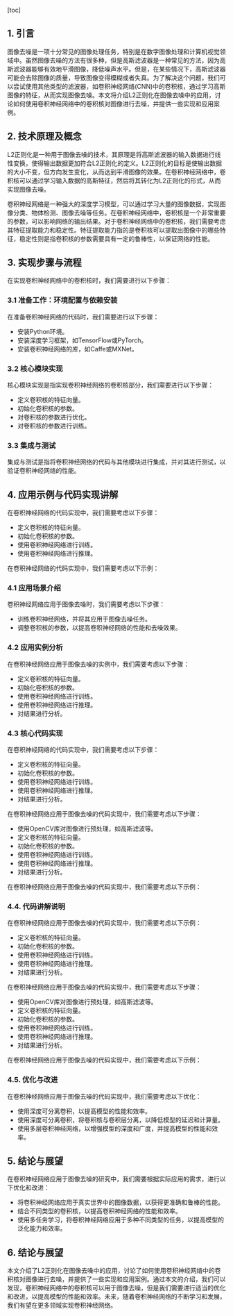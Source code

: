 
[toc]                    
                
                
## 1. 引言

图像去噪是一项十分常见的图像处理任务，特别是在数字图像处理和计算机视觉领域中。虽然图像去噪的方法有很多种，但是高斯滤波器是一种常见的方法，因为高斯滤波器能够有效地平滑图像，降低噪声水平。但是，在某些情况下，高斯滤波器可能会去除图像的质量，导致图像变得模糊或者失真。为了解决这个问题，我们可以尝试使用其他类型的滤波器，如卷积神经网络(CNN)中的卷积核，通过学习高斯图像的特征，从而实现图像去噪。本文将介绍L2正则化在图像去噪中的应用，讨论如何使用卷积神经网络中的卷积核对图像进行去噪，并提供一些实现和应用案例。

## 2. 技术原理及概念

L2正则化是一种用于图像去噪的技术，其原理是将高斯滤波器的输入数据进行线性变换，使得输出数据更加符合L2正则化的定义。L2正则化的目标是使输出数据的大小不变，但方向发生变化，从而达到平滑图像的效果。在卷积神经网络中，卷积核可以通过学习输入数据的高斯特征，然后将其转化为L2正则化的形式，从而实现图像去噪。

卷积神经网络是一种强大的深度学习模型，可以通过学习大量的图像数据，实现图像分类、物体检测、图像去噪等任务。在卷积神经网络中，卷积核是一个非常重要的参数，可以影响网络的输出结果。对于卷积神经网络中的卷积核，我们需要考虑其特征提取能力和稳定性。特征提取能力指的是卷积核可以提取出图像中的哪些特征，稳定性则是指卷积核的参数需要具有一定的鲁棒性，以保证网络的性能。

## 3. 实现步骤与流程

在实现卷积神经网络中的卷积核时，我们需要进行以下步骤：

### 3.1 准备工作：环境配置与依赖安装

在准备卷积神经网络的代码时，我们需要进行以下步骤：

- 安装Python环境。
- 安装深度学习框架，如TensorFlow或PyTorch。
- 安装卷积神经网络的库，如Caffe或MXNet。

### 3.2 核心模块实现

核心模块实现是指实现卷积神经网络的卷积核部分，我们需要进行以下步骤：

- 定义卷积核的特征向量。
- 初始化卷积核的参数。
- 对卷积核的参数进行优化。
- 对卷积核的参数进行训练。

### 3.3 集成与测试

集成与测试是指将卷积神经网络的代码与其他模块进行集成，并对其进行测试，以验证卷积神经网络的性能。

## 4. 应用示例与代码实现讲解

在卷积神经网络的代码实现中，我们需要考虑以下步骤：

- 定义卷积核的特征向量。
- 初始化卷积核的参数。
- 使用卷积神经网络进行训练。
- 使用卷积神经网络进行推理。

在卷积神经网络的代码实现中，我们需要考虑以下示例：

### 4.1 应用场景介绍

卷积神经网络应用于图像去噪时，我们需要考虑以下步骤：

- 训练卷积神经网络，并将其应用于图像去噪任务。
- 调整卷积核的参数，以提高卷积神经网络的性能和去噪效果。

### 4.2 应用实例分析

在卷积神经网络应用于图像去噪的实例中，我们需要考虑以下步骤：

- 定义卷积核的特征向量。
- 初始化卷积核的参数。
- 使用卷积神经网络进行训练。
- 使用卷积神经网络进行推理。
- 对结果进行分析。

### 4.3 核心代码实现

在卷积神经网络的代码实现中，我们需要考虑以下步骤：

- 定义卷积核的特征向量。
- 初始化卷积核的参数。
- 使用卷积神经网络进行训练。
- 使用卷积神经网络进行推理。
- 对结果进行分析。

在卷积神经网络应用于图像去噪的代码实现中，我们需要考虑以下步骤：

- 使用OpenCV库对图像进行预处理，如高斯滤波等。
- 定义卷积核的特征向量。
- 初始化卷积核的参数。
- 使用卷积神经网络进行训练。
- 使用卷积神经网络进行推理。
- 对结果进行分析。

在卷积神经网络应用于图像去噪的代码实现中，我们需要考虑以下示例：

### 4.4. 代码讲解说明

在卷积神经网络应用于图像去噪的代码实现中，我们需要考虑以下示例：

- 定义卷积核的特征向量。
- 初始化卷积核的参数。
- 使用卷积神经网络进行训练。
- 使用卷积神经网络进行推理。
- 对结果进行分析。

在卷积神经网络应用于图像去噪的代码实现中，我们需要考虑以下步骤：

- 使用OpenCV库对图像进行预处理，如高斯滤波等。
- 定义卷积核的特征向量。
- 初始化卷积核的参数。
- 使用卷积神经网络进行训练。
- 使用卷积神经网络进行推理。
- 对结果进行分析。

在卷积神经网络应用于图像去噪的代码实现中，我们需要考虑以下示例：

### 4.5. 优化与改进

在卷积神经网络应用于图像去噪的代码实现中，我们需要考虑以下优化：

- 使用深度可分离卷积，以提高模型的性能和效率。
- 使用深度可分离卷积，将卷积核与卷积层分离，以降低模型的延迟和计算量。
- 使用多层卷积神经网络，以增强模型的深度和广度，并提高模型的性能和效率。

## 5. 结论与展望

在卷积神经网络应用于图像去噪的研究中，我们需要根据实际应用的需求，进行以下优化和改进：

- 将卷积神经网络应用于真实世界中的图像数据，以获得更准确和鲁棒的性能。
- 结合不同类型的卷积核，以提高卷积神经网络的性能和效率。
- 使用多任务学习，将卷积神经网络应用于多种不同类型的任务，以提高模型的泛化能力和效率。

## 6. 结论与展望

本文介绍了L2正则化在图像去噪中的应用，讨论了如何使用卷积神经网络中的卷积核对图像进行去噪，并提供了一些实现和应用案例。通过本文的介绍，我们可以发现，卷积神经网络中的卷积核可以用于图像去噪，但是我们需要进行适当的优化和改进，以提高模型的性能和效率。未来，随着卷积神经网络的不断学习和发展，我们有望在更多领域实现卷积神经网络。

